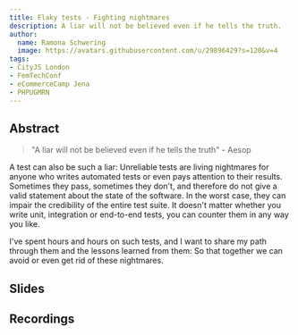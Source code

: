 ```yaml
---
title: Flaky tests - Fighting nightmares
description: A liar will not be believed even if he tells the truth.
author:
  name: Ramona Schwering
  image: https://avatars.githubusercontent.com/u/29896429?s=120&v=4
tags:
- CityJS London
- FemTechConf
- eCommerceCamp Jena
- PHPUGMRN
---
```


## Abstract

> "A liar will not be believed even if he tells the truth" - Aesop

A test can also be such a liar: Unreliable tests are living nightmares for anyone who writes automated tests or even pays attention to their results. Sometimes they pass, sometimes they don't, and therefore do not give a valid statement about the state of the software. In the worst case, they can impair the credibility of the entire test suite. It doesn't matter whether you write unit, integration or end-to-end tests, you can counter them in any way you like.
 
I've spent hours and hours on such tests, and I want to share my path through them and the lessons learned from them: So that together we can avoid or even get rid of these nightmares.

## Slides

<media-grid :media="[{
name: 'Slides',
url: 'https://speakerdeck.com/leichteckig/flaky-tests-fighting-nightmares-60a9a604-cbce-4ad1-8a10-664fed9d1a8b'
}]"></media-grid>

## Recordings

<media-grid :media="[{
  name: 'CityJS',
  url: 'https://www.youtube.com/embed/5VMvCZaGW_c'
  }, {
  name: 'eCommerce Camp Jena',
  url: 'https://www.youtube.com/embed/tf4tQKDcww0'
}]"></media-grid>
